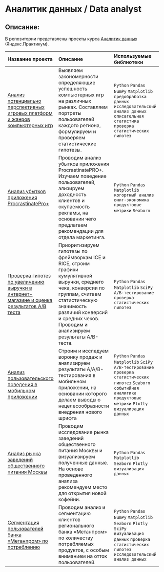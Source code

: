 # Аналитик данных / Data analyst

## Описание:
В репозитории представлены проекты курса [Аналитик данных](https://praktikum.yandex.ru/data-analyst/) (Яндекс.Практикум).

| Название проекта | Описание | Используемые библиотеки | 
| :---------------------- | :---------------------- | :---------------------- |
| [Анализ потенциально перспективных игровых платформ и жанров компьютерных игр](Gaming_project) | Выявляем закономерности определяющие успешность компьютерных игр на различных рынках. Составляем портреты пользователей каждого региона, формулируем и проверяем статистические гипотезы. | `Python` `Pandas` `NumPy` `Matplotlib` `предобработка данных` `исследовательский анализ данных` `описательная статистика` `проверка статистических гипотез` |
| [Анализ убытков приложения ProcrastinatePro+](Business_Analytics_project) | Проводим анализ убытков приложения ProcrastinatePRO+. Изучаем поведение пользователей, ализируем доходность клиентов и окупаемость рекламы, на основании чего предлагаем рекомендации для отдела маркетинга. | `Python` `Pandas` `Matplotlib` `когортный анализ` `юнит-экономика` `продуктовые метрики` `Seaborn` |
| [Проверка гипотез по увеличению выручки в интернет-магазине и оценка результатов A/B теста](AB_tests_project) | Приоритизируем гипотезы по фреймворкам ICE и RICE, строим графики кумулятивной выручки, среднего чека, конверсии по группам, считаем статистическую значимость различий конверсий и средних чеков. Проводим и анализируем результаты A/B-теста. | `Python` `Pandas` `Matplotlib` `SciPy` `A/B-тестирование` `проверка статистических гипотез` |
| [Анализ пользовательского поведения в мобильном приложении](Mobile_app_project) | Строим и исследуем воронку продаж и анализируем результаты A/A/B-тестирования в мобильном приложении, на основании которого делаем выводы о нецелесообразности внедрения нового шрифта | `Python` `Pandas` `Matplotlib` `SciPy` `A/B-тестирование` `проверка статистических гипотез` `Seaborn` `событийная аналитика` `продуктовые метрики` `Plotly` `визуализация данных` |
| [Анализ рынка заведений общественного питания Москвы](Moscow_coffee_project) | Проводим исследование рынка заведений общественного питания Москвы и визуализируем полученные данные. На основе проведенного анализа рекомендуем место для открытия новой кофейни. | `Python` `Pandas` `Matplotlib` `Seaborn` `Plotly` `визуализация данных` |
| [Сегментация пользователей банка «Метанпром» по потреблению](Bank_clients_segmentation_project) | Проводим анализ и сегментацию клиентов регионального банка «Метанпром» по количеству потребляемых продуктов, с особым вниманием на отток пользователей. | `Python` `Pandas` `NumPy` `Matplotlib` `Seaborn` `Plotly` `SciPy` `визуализация данных` `проверка статистических гипотез` `исследовательский анализ данных` |
